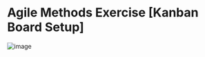 # Agile Methods Exercise [Kanban Board Setup]
![image](https://github.com/nic-dgl409-wi24/dgl-409-capstone-project-JosmiJose14/assets/12296093/d68ee855-0257-490e-a387-ba7425316af6)
